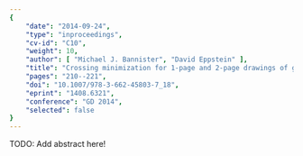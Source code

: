 ```yaml
---
{
    "date": "2014-09-24",
    "type": "inproceedings",
    "cv-id": "C10",
    "weight": 10,
    "author": [ "Michael J. Bannister", "David Eppstein" ],
    "title": "Crossing minimization for 1-page and 2-page drawings of graphs with bounded treewidth",
    "pages": "210--221",
    "doi": "10.1007/978-3-662-45803-7_18",
    "eprint": "1408.6321",
    "conference": "GD 2014",
    "selected": false
}
---
```


TODO: Add abstract here!

